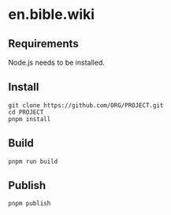 # en.bible.wiki

## Requirements

Node.js needs to be installed.

## Install

    git clone https://github.com/ORG/PROJECT.git
    cd PROJECT
    pnpm install

## Build

    pnpm run build 
    
## Publish

    pnpm publish
